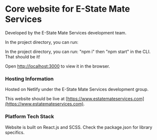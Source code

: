 # Core website for E-State Mate Services

Developed by the E-State Mate Services development team. 

In the project directory, you can run:

In the project directory, you can run: "npm i" then "npm start" in the CLI. That should be it!

Open [http://localhost:3000](http://localhost:3000) to view it in the browser.

### Hosting Information

Hosted on Netlify under the E-State Mate Services development group.

This website should be live at [https://www.estatemateservices.com](https://www.estatemateservices.com).

### Platform Tech Stack

Website is built on React.js and SCSS. Check the package.json for library specifics.